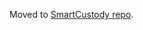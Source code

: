 Moved to [SmartCustody repo](https://github.com/BlockchainCommons/SmartCustody/blob/master/Docs/Multisig.md).
